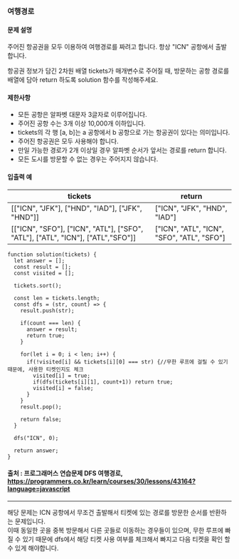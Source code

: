 ### 여행경로

#### 문제 설명
주어진 항공권을 모두 이용하여 여행경로를 짜려고 합니다. 항상 "ICN" 공항에서 출발합니다.

항공권 정보가 담긴 2차원 배열 tickets가 매개변수로 주어질 때, 방문하는 공항 경로를 배열에 담아 return 하도록 solution 함수를 작성해주세요.

#### 제한사항
- 모든 공항은 알파벳 대문자 3글자로 이루어집니다.
- 주어진 공항 수는 3개 이상 10,000개 이하입니다.
- tickets의 각 행 [a, b]는 a 공항에서 b 공항으로 가는 항공권이 있다는 의미입니다.
- 주어진 항공권은 모두 사용해야 합니다.
- 만일 가능한 경로가 2개 이상일 경우 알파벳 순서가 앞서는 경로를 return 합니다.
- 모든 도시를 방문할 수 없는 경우는 주어지지 않습니다.

#### 입출력 예
|tickets|return|
|-----|-----|
|[["ICN", "JFK"], ["HND", "IAD"], ["JFK", "HND"]]|["ICN", "JFK", "HND", "IAD"]|
|[["ICN", "SFO"], ["ICN", "ATL"], ["SFO", "ATL"], ["ATL", "ICN"], ["ATL","SFO"]]|["ICN", "ATL", "ICN", "SFO", "ATL", "SFO"]|

```
function solution(tickets) {
  let answer = [];
  const result = [];
  const visited = [];
  
  tickets.sort();
  
  const len = tickets.length;
  const dfs = (str, count) => {
    result.push(str);
    
    if(count === len) {
      answer = result;
      return true;
    }
    
    for(let i = 0; i < len; i++) {
      if(!visited[i] && tickets[i][0] === str) {//무한 루프에 걸릴 수 있기 때문에, 사용한 티켓인지도 체크
        visited[i] = true;
        if(dfs(tickets[i][1], count+1)) return true;
        visited[i] = false;
      }
    }
    result.pop();
    
    return false;
  }
  
  dfs("ICN", 0);
  
  return answer;
}
```

#### 출처 : 프로그래머스 연습문제 DFS 여행경로, https://programmers.co.kr/learn/courses/30/lessons/43164?language=javascript
------------------------------------------------------------------------------------------------------------------------
해당 문제는 ICN 공항에서 무조건 출발해서 티켓에 있는 경로를 방문한 순서를 반환하는 문제입니다.<br>
이때 동일한 곳을 중복 방문해서 다른 곳들로 이동하는 경우들이 있으며, 무한 루프에 빠질 수 있기 때문에 dfs에서 해당 티켓 사용 여부를 체크해서
빠지고 다음 티켓을 확인 할 수 있게 해야합니다.
